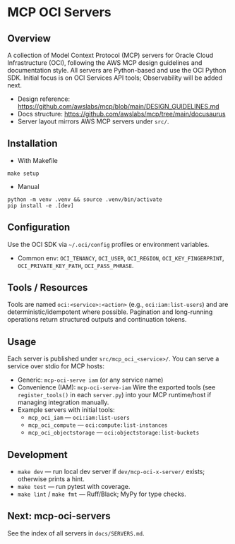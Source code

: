 # MCP OCI Servers

## Overview
A collection of Model Context Protocol (MCP) servers for Oracle Cloud Infrastructure (OCI), following the AWS MCP design guidelines and documentation style. All servers are Python-based and use the OCI Python SDK. Initial focus is on OCI Services API tools; Observability will be added next.

- Design reference: https://github.com/awslabs/mcp/blob/main/DESIGN_GUIDELINES.md
- Docs structure: https://github.com/awslabs/mcp/tree/main/docusaurus
- Server layout mirrors AWS MCP servers under `src/`.

## Installation
- With Makefile
```
make setup
```
- Manual
```
python -m venv .venv && source .venv/bin/activate
pip install -e .[dev]
```

## Configuration
Use the OCI SDK via `~/.oci/config` profiles or environment variables.
- Common env: `OCI_TENANCY`, `OCI_USER`, `OCI_REGION`, `OCI_KEY_FINGERPRINT`, `OCI_PRIVATE_KEY_PATH`, `OCI_PASS_PHRASE`.

## Tools / Resources
Tools are named `oci:<service>:<action>` (e.g., `oci:iam:list-users`) and are deterministic/idempotent where possible. Pagination and long-running operations return structured outputs and continuation tokens.

## Usage
Each server is published under `src/mcp_oci_<service>/`. You can serve a service over stdio for MCP hosts:
- Generic: `mcp-oci-serve iam` (or any service name)
- Convenience (IAM): `mcp-oci-serve-iam`
Wire the exported tools (see `register_tools()` in each `server.py`) into your MCP runtime/host if managing integration manually.
- Example servers with initial tools:
  - `mcp_oci_iam` — `oci:iam:list-users`
  - `mcp_oci_compute` — `oci:compute:list-instances`
  - `mcp_oci_objectstorage` — `oci:objectstorage:list-buckets`

## Development
- `make dev` — run local dev server if `dev/mcp-oci-x-server/` exists; otherwise prints a hint.
- `make test` — run pytest with coverage.
- `make lint` / `make fmt` — Ruff/Black; MyPy for type checks.

## Next: mcp-oci-servers
See the index of all servers in `docs/SERVERS.md`.
